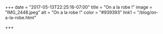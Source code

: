 +++
date = "2017-05-13T22:25:16-07:00"
title = "On a la robe !"
image = "IMG_2448.jpeg"
alt = "On a la robe !"
color = "#939393"
link1 = "/blog/on-a-la-robe.html"

+++
